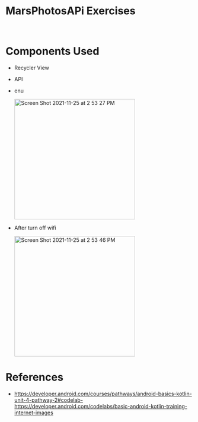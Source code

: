 # MarsPhotosAPi Exercises 
<br />



# Components Used

- Recycler View
- API
- enu


  <img width="325" alt="Screen Shot 2021-11-25 at 2 53 27 PM" src="https://user-images.githubusercontent.com/92260200/143438837-5995f6f6-a4e7-4014-b304-6ef4221c1cd1.png">

- After turn off wifi

  <img width="325" alt="Screen Shot 2021-11-25 at 2 53 46 PM" src="https://user-images.githubusercontent.com/92260200/143438864-0aa68bc6-c665-4e99-8df7-    0467c1f81d7a.png">




# References

- https://developer.android.com/courses/pathways/android-basics-kotlin-unit-4-pathway-2#codelab-https://developer.android.com/codelabs/basic-android-kotlin-training-internet-images




